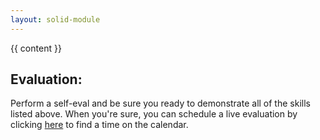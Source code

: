 ```yaml
---
layout: solid-module
---
```

{{ content }}

<h2 id="eval">Evaluation:</h2>

Perform a self-eval and be sure you ready to demonstrate all of the skills listed above. When you're sure, you can schedule a live evaluation by clicking <a href="https://scheduling.growstrong.io/?badge={{page.badge}}">here</a> to find a time on the calendar.